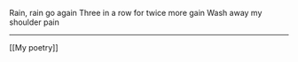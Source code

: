 Rain, rain go again
Three in a row for twice more gain
Wash away my shoulder pain

---
[[My poetry]]